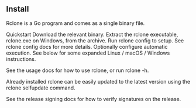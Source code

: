 # **[](https://rclone.org/install/)**

## Install

Rclone is a Go program and comes as a single binary file.

Quickstart
Download the relevant binary.
Extract the rclone executable, rclone.exe on Windows, from the archive.
Run rclone config to setup. See rclone config docs for more details.
Optionally configure automatic execution.
See below for some expanded Linux / macOS / Windows instructions.

See the usage docs for how to use rclone, or run rclone -h.

Already installed rclone can be easily updated to the latest version using the rclone selfupdate command.

See the release signing docs for how to verify signatures on the release.
